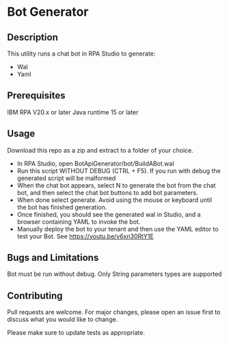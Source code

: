 # Bot Generator

## Description

This utility runs a chat bot in RPA Studio to generate:
 - Wal 
 - Yaml 

## Prerequisites

IBM RPA V20.x or later
Java runtime  15 or later

## Usage

Download this repo as a zip and extract to a folder of your choice.

- In RPA Studio, open BotApiGenerator/bot/BuildABot.wal
- Run this script WITHOUT DEBUG (CTRL + F5).  If you run with debug the generated script will be malformed
- When the chat bot appears, select N to generate the bot from the chat bot, and then select the chat bot buttons to add bot parameters.
- When done select generate.  Avoid using the mouse or keyboard until the bot has finished generation.
- Once finished, you should see the generated wal in Studio, and a browser containing YAML to invoke the bot.
- Manually deploy the bot to your tenant and then use the YAML editor to test your Bot.
See https://youtu.be/v6xn30RtY1E

## Bugs and Limitations

Bot must be run without debug.  Only String parameters types are supported

## Contributing
Pull requests are welcome. For major changes, please open an issue first to discuss what you would like to change.

Please make sure to update tests as appropriate.
